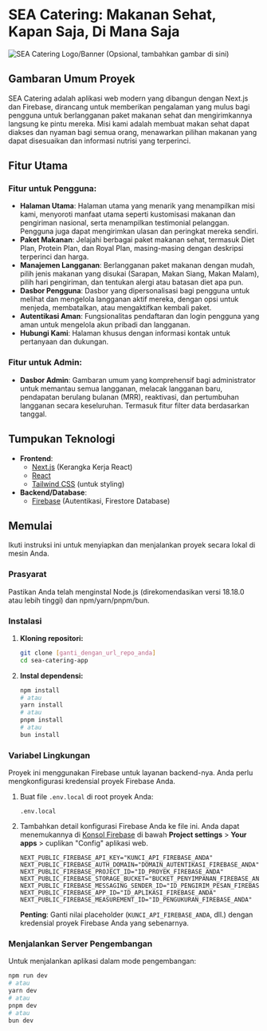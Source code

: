 # SEA Catering: Makanan Sehat, Kapan Saja, Di Mana Saja

![SEA Catering Logo/Banner (Opsional, tambahkan gambar di sini)](https://via.placeholder.com/1200x400?text=SEA+Catering+App)

## Gambaran Umum Proyek

SEA Catering adalah aplikasi web modern yang dibangun dengan Next.js dan Firebase, dirancang untuk memberikan pengalaman yang mulus bagi pengguna untuk berlangganan paket makanan sehat dan mengirimkannya langsung ke pintu mereka. Misi kami adalah membuat makan sehat dapat diakses dan nyaman bagi semua orang, menawarkan pilihan makanan yang dapat disesuaikan dan informasi nutrisi yang terperinci.

## Fitur Utama

### Fitur untuk Pengguna:

* **Halaman Utama**: Halaman utama yang menarik yang menampilkan misi kami, menyoroti manfaat utama seperti kustomisasi makanan dan pengiriman nasional, serta menampilkan testimonial pelanggan. Pengguna juga dapat mengirimkan ulasan dan peringkat mereka sendiri.
* **Paket Makanan**: Jelajahi berbagai paket makanan sehat, termasuk Diet Plan, Protein Plan, dan Royal Plan, masing-masing dengan deskripsi terperinci dan harga.
* **Manajemen Langganan**: Berlangganan paket makanan dengan mudah, pilih jenis makanan yang disukai (Sarapan, Makan Siang, Makan Malam), pilih hari pengiriman, dan tentukan alergi atau batasan diet apa pun.
* **Dasbor Pengguna**: Dasbor yang dipersonalisasi bagi pengguna untuk melihat dan mengelola langganan aktif mereka, dengan opsi untuk menjeda, membatalkan, atau mengaktifkan kembali paket.
* **Autentikasi Aman**: Fungsionalitas pendaftaran dan login pengguna yang aman untuk mengelola akun pribadi dan langganan.
* **Hubungi Kami**: Halaman khusus dengan informasi kontak untuk pertanyaan dan dukungan.

### Fitur untuk Admin:

* **Dasbor Admin**: Gambaran umum yang komprehensif bagi administrator untuk memantau semua langganan, melacak langganan baru, pendapatan berulang bulanan (MRR), reaktivasi, dan pertumbuhan langganan secara keseluruhan. Termasuk fitur filter data berdasarkan tanggal.

## Tumpukan Teknologi

* **Frontend**:
    * [Next.js](https://nextjs.org/) (Kerangka Kerja React)
    * [React](https://react.dev/)
    * [Tailwind CSS](https://tailwindcss.com/) (untuk styling)
* **Backend/Database**:
    * [Firebase](https://firebase.google.com/) (Autentikasi, Firestore Database)

## Memulai

Ikuti instruksi ini untuk menyiapkan dan menjalankan proyek secara lokal di mesin Anda.

### Prasyarat

Pastikan Anda telah menginstal Node.js (direkomendasikan versi 18.18.0 atau lebih tinggi) dan npm/yarn/pnpm/bun.

### Instalasi

1.  **Kloning repositori:**
    ```bash
    git clone [ganti_dengan_url_repo_anda]
    cd sea-catering-app
    ```
2.  **Instal dependensi:**
    ```bash
    npm install
    # atau
    yarn install
    # atau
    pnpm install
    # atau
    bun install
    ```

### Variabel Lingkungan

Proyek ini menggunakan Firebase untuk layanan backend-nya. Anda perlu mengkonfigurasi kredensial proyek Firebase Anda.

1.  Buat file `.env.local` di root proyek Anda:
    ```
    .env.local
    ```
2.  Tambahkan detail konfigurasi Firebase Anda ke file ini. Anda dapat menemukannya di [Konsol Firebase](https://console.firebase.google.com/) di bawah **Project settings** > **Your apps** > cuplikan "Config" aplikasi web.

    ```dotenv
    NEXT_PUBLIC_FIREBASE_API_KEY="KUNCI_API_FIREBASE_ANDA"
    NEXT_PUBLIC_FIREBASE_AUTH_DOMAIN="DOMAIN_AUTENTIKASI_FIREBASE_ANDA"
    NEXT_PUBLIC_FIREBASE_PROJECT_ID="ID_PROYEK_FIREBASE_ANDA"
    NEXT_PUBLIC_FIREBASE_STORAGE_BUCKET="BUCKET_PENYIMPANAN_FIREBASE_ANDA"
    NEXT_PUBLIC_FIREBASE_MESSAGING_SENDER_ID="ID_PENGIRIM_PESAN_FIREBASE_ANDA"
    NEXT_PUBLIC_FIREBASE_APP_ID="ID_APLIKASI_FIREBASE_ANDA"
    NEXT_PUBLIC_FIREBASE_MEASUREMENT_ID="ID_PENGUKURAN_FIREBASE_ANDA"
    ```
    **Penting**: Ganti nilai placeholder (`KUNCI_API_FIREBASE_ANDA`, dll.) dengan kredensial proyek Firebase Anda yang sebenarnya.

### Menjalankan Server Pengembangan

Untuk menjalankan aplikasi dalam mode pengembangan:

```bash
npm run dev
# atau
yarn dev
# atau
pnpm dev
# atau
bun dev